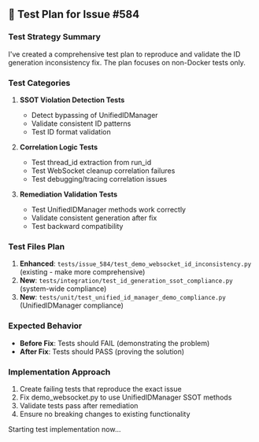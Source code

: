## 📝 Test Plan for Issue #584

### Test Strategy Summary

I've created a comprehensive test plan to reproduce and validate the ID generation inconsistency fix. The plan focuses on non-Docker tests only.

### Test Categories

1. **SSOT Violation Detection Tests**
   - Detect bypassing of UnifiedIDManager
   - Validate consistent ID patterns
   - Test ID format validation

2. **Correlation Logic Tests**
   - Test thread_id extraction from run_id
   - Test WebSocket cleanup correlation failures
   - Test debugging/tracing correlation issues

3. **Remediation Validation Tests**
   - Test UnifiedIDManager methods work correctly
   - Validate consistent generation after fix
   - Test backward compatibility

### Test Files Plan

1. **Enhanced**: `tests/issue_584/test_demo_websocket_id_inconsistency.py` (existing - make more comprehensive)
2. **New**: `tests/integration/test_id_generation_ssot_compliance.py` (system-wide compliance)
3. **New**: `tests/unit/test_unified_id_manager_demo_compliance.py` (UnifiedIDManager compliance)

### Expected Behavior

- **Before Fix**: Tests should FAIL (demonstrating the problem)
- **After Fix**: Tests should PASS (proving the solution)

### Implementation Approach

1. Create failing tests that reproduce the exact issue
2. Fix demo_websocket.py to use UnifiedIDManager SSOT methods
3. Validate tests pass after remediation
4. Ensure no breaking changes to existing functionality

Starting test implementation now...